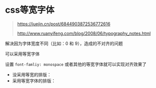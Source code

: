 # css等宽字体

> https://juejin.cn/post/6844903872536772616
>
> http://www.ruanyifeng.com/blog/2008/06/typography_notes.html

解决因为字体宽度不同（比如：0 和 9），造成的不对齐的问题

可以采用等宽字体

设置 `font-famliy: monospace` 或者其他的等宽字体就可以实现对齐效果了

- 没采用等宽的排版：
  <!-- ![没采用等宽的排版](~@img/随手记/css_monospace_0.png) -->
  <!-- ![没采用等宽的排版](../.vuepress/assets/img/随手记/css_monospace_0.png) -->
- 采用等宽字体的排版：
  <!-- ![采用等宽的排版](~@img/随手记/css_monospace_1.png) -->
  <!-- ![采用等宽的排版](../.vuepress/assets/img/随手记/css_monospace_1.png) -->

